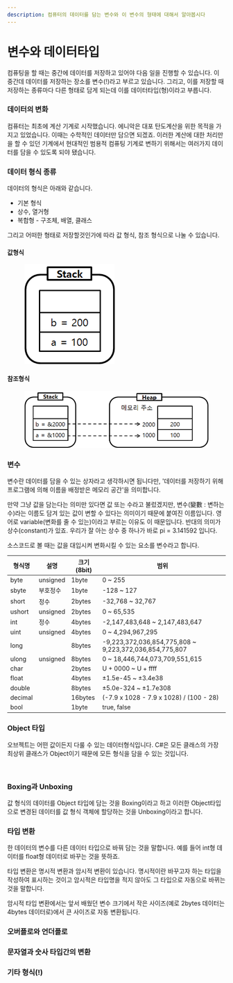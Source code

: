 ```yaml
---
description: 컴퓨터의 데이터를 담는 변수와 이 변수의 형태에 대해서 알아봅시다
---
```


# 변수와 데이터타입

컴퓨팅을 할 때는 중간에 데이터를 저장하고 있어야 다음 일을 진행할 수 있습니다. 이 중간데 데이터를 저장하는 장소를 변수(!)라고 부르고 있습니다. 그리고, 이를 저장할 때 저장하는 종류마다 다른 형태로 담게 되는데 이를 데이터타입(형)이라고 부릅니다.

### 데이터의 변화

컴퓨터는 최초에 계산 기계로 시작했습니다. 에니악은 대포 탄도계산을 위한 목적을 가지고 있었습니다. 이때는 수학적인 데이터만 담으면 되겠죠. 이러한 계산에 대한 처리만을 할 수 있던 기계에서 현대적인 범용적 컴퓨팅 기계로 변하기 위해서는 여러가지 데이터를 담을 수 있도록 되야 됐습니다.

### 데이터 형식 종류

데이터의 형식은 아래와 같습니다.

* 기본 형식
* 상수, 열거형
* 복합형 - 구조체, 배열, 클래스

그리고 어떠한 형태로 저장할것인가에 따라 값 형식, 참조 형식으로 나눌 수 있습니다.

#### 값형식

<figure><img src="../.gitbook/assets/값형식.png" alt=""><figcaption></figcaption></figure>

#### 참조형식

<figure><img src="../.gitbook/assets/참조형식.png" alt=""><figcaption></figcaption></figure>

### 변수

변수란 데이터를 담을 수 있는 상자라고 생각하시면 됩니다만, '데이터를 저장하기 위해 프로그램에 의해 이름을 배정받은 메모리 공간'을 의미합니다.

만약 그냥 값을 담는다는 의미만 있다면 값 또는 수라고 불렀겠지만, 변수(變數 : 변하는 수)라는 이름도 담겨 있는 값이 변할 수 있다는 의미이기 때문에 붙여진 이름입니다. 영어로 variable(변화를 줄 수 있는)이라고 부르는 이유도 이 때문입니다. 반대의 의미가 상수(constant)가 있죠. 우리가 잘 아는 상수 중 하나가 바로 pi = 3.141592 입니다.

소스코드로 볼 때는 값을 대입시켜 변화시킬 수 있는 요소를 변수라고 합니다.

| 형식명     | 설명       | 크기(8bit) | 범위                                                      |
| ------- | -------- | -------- | ------------------------------------------------------- |
| byte    | unsigned | 1byte    | 0 \~ 255                                                |
| sbyte   | 부호정수     | 1byte    | -128 \~ 127                                             |
| short   | 정수       | 2bytes   | -32,768 \~ 32,767                                       |
| ushort  | unsigned | 2bytes   | 0 \~ 65,535                                             |
| int     | 정수       | 4bytes   | -2,147,483,648 \~ 2,147,483,647                         |
| uint    | unsigned | 4bytes   | 0 \~ 4,294,967,295                                      |
| long    |          | 8bytes   | -9,223,372,036,854,775,808 \~ 9,223,372,036,854,775,807 |
| ulong   | unsigned | 8bytes   | 0 \~ 18,446,744,073,709,551,615                         |
| char    |          | 2bytes   | U + 0000 \~ U + ffff                                    |
| float   |          | 4bytes   | ±1.5e-45 \~ ±3.4e38                                     |
| double  |          | 8bytes   | ±5.0e-324 \~ ±1.7e308                                   |
| decimal |          | 16bytes  | (-7.9 x 1028 - 7.9 x 1028) / (100 - 28)                 |
| bool    |          | 1byte    | true, false                                             |

### Object 타입

오브젝트는 어떤 값이든지 다룰 수 있는 데이터형식입니다. C#은 모든 클래스의 가장 최상위 클래스가 Object이기 때문에 모든 형식을 담을 수 있는 것입니다.

<figure><img src="https://encrypted-tbn0.gstatic.com/images?q=tbn:ANd9GcS4meIlHCiAOieav6CmRKjv5mA8ZtkHl06FhA&#x26;usqp=CAU" alt=""><figcaption></figcaption></figure>

### Boxing과 Unboxing

값 형식의 데이터를 Object 타입에 담는 것을 Boxing이라고 하고 이러한 Object타입으로 변경된 데이터를 값 형식 객체에 할당하는 것을 Unboxing이라고 합니다.

### 타입 변환

한 데이터의 변수를 다른 데이터 타입으로 바꿔 담는 것을 말합니다. 예를 들어 int형 데이터를 float형 데이터로 바꾸는 것을 뜻하죠.

타입 변환은 명시적 변환과 암시적 변환이 있습니다. 명시적이란 바꾸고자 하는 타입을 작성하여 표시하는 것이고 암시적은 타입명을 적지 않아도 그 타입으로 자동으로 바뀌는 것을 말합니다.

암시적 타입 변환에서는 앞서 배웠던 변수 크기에서 작은 사이즈(예로 2bytes 데이터는 4bytes 데이터로)에서 큰 사이즈로 자동 변환됩니다.

### 오버플로와 언더플로

### 문자열과 숫사 타입간의 변환

### 기타 형식(!)


